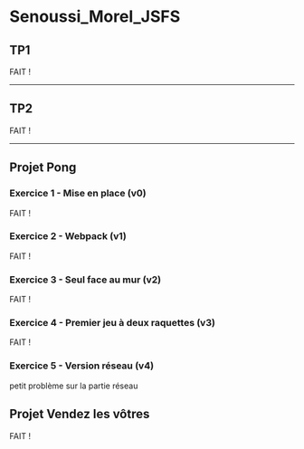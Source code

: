 # Senoussi_Morel_JSFS

## TP1

FAIT !

---

## TP2 

FAIT !

---

## Projet Pong

### Exercice 1 - Mise en place (v0)

FAIT !

### Exercice 2 - Webpack (v1)

FAIT !

### Exercice 3 - Seul face au mur (v2)

FAIT !

### Exercice 4 - Premier jeu à deux raquettes (v3)

FAIT !

### Exercice 5 - Version réseau (v4)

petit problème sur la partie réseau

## Projet Vendez les vôtres

FAIT !

